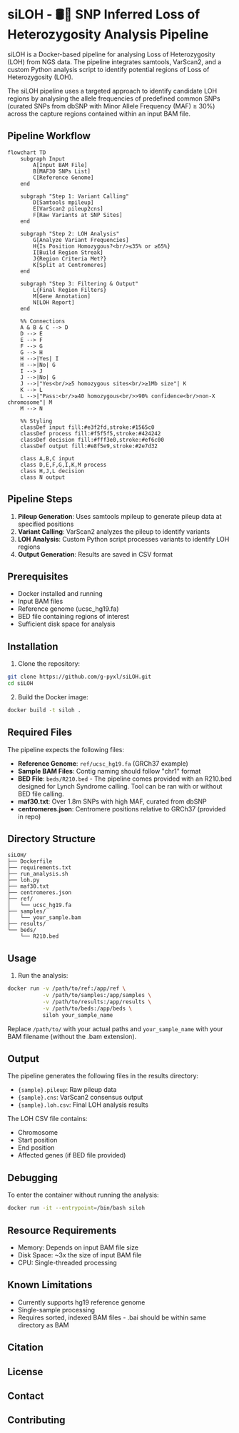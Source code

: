 # siLOH - 🛢️🔎 SNP Inferred Loss of Heterozygosity Analysis Pipeline

siLOH is a Docker-based pipeline for analysing Loss of Heterozygosity (LOH) from NGS data. The pipeline integrates samtools, VarScan2, and a custom Python analysis script to identify potential regions of Loss of Heterozygosity (LOH).

The siLOH pipeline uses a targeted approach to identify candidate LOH regions by analysing the allele frequencies of predefined common SNPs (curated SNPs from dbSNP with Minor Allele Frequency (MAF) ≥ 30%) across the capture regions contained within an input BAM file.

## Pipeline Workflow

```mermaid
flowchart TD
    subgraph Input
        A[Input BAM File]
        B[MAF30 SNPs List]
        C[Reference Genome]
    end

    subgraph "Step 1: Variant Calling"
        D[Samtools mpileup]
        E[VarScan2 pileup2cns]
        F[Raw Variants at SNP Sites]
    end

    subgraph "Step 2: LOH Analysis"
        G[Analyze Variant Frequencies]
        H{Is Position Homozygous?<br/>≤35% or ≥65%}
        I[Build Region Streak]
        J{Region Criteria Met?}
        K[Split at Centromeres]
    end

    subgraph "Step 3: Filtering & Output"
        L{Final Region Filters}
        M[Gene Annotation]
        N[LOH Report]
    end

    %% Connections
    A & B & C --> D
    D --> E
    E --> F
    F --> G
    G --> H
    H -->|Yes| I
    H -->|No| G
    I --> J
    J -->|No| G
    J -->|"Yes<br/>≥5 homozygous sites<br/>≥1Mb size"| K
    K --> L
    L -->|"Pass:<br/>≥40 homozygous<br/>>90% confidence<br/>non-X chromosome"| M
    M --> N

    %% Styling
    classDef input fill:#e3f2fd,stroke:#1565c0
    classDef process fill:#f5f5f5,stroke:#424242
    classDef decision fill:#fff3e0,stroke:#ef6c00
    classDef output fill:#e8f5e9,stroke:#2e7d32

    class A,B,C input
    class D,E,F,G,I,K,M process
    class H,J,L decision
    class N output
```

## Pipeline Steps

1. **Pileup Generation**: Uses samtools mpileup to generate pileup data at specified positions
2. **Variant Calling**: VarScan2 analyzes the pileup to identify variants
3. **LOH Analysis**: Custom Python script processes variants to identify LOH regions
4. **Output Generation**: Results are saved in CSV format

## Prerequisites

- Docker installed and running
- Input BAM files
- Reference genome (ucsc_hg19.fa)
- BED file containing regions of interest
- Sufficient disk space for analysis

## Installation

1. Clone the repository:
```bash
git clone https://github.com/g-pyxl/siLOH.git
cd siLOH
```

2. Build the Docker image:
```bash
docker build -t siloh .
```

## Required Files

The pipeline expects the following files:

- **Reference Genome**: `ref/ucsc_hg19.fa` (GRCh37 example)
- **Sample BAM Files**: Contig naming should follow "chr1" format
- **BED File**: `beds/R210.bed` - The pipeline comes provided with an R210.bed designed for Lynch Syndrome calling. Tool can be ran with or without BED file calling.
- **maf30.txt**: Over 1.8m SNPs with high MAF, curated from dbSNP
- **centromeres.json**: Centromere positions relative to GRCh37 (provided in repo)

## Directory Structure

```
siLOH/
├── Dockerfile
├── requirements.txt
├── run_analysis.sh
├── loh.py
├── maf30.txt
├── centromeres.json
├── ref/
│   └── ucsc_hg19.fa
├── samples/
│   └── your_sample.bam
├── results/
└── beds/
    └── R210.bed
```

## Usage

1. Run the analysis:
```bash
docker run -v /path/to/ref:/app/ref \
           -v /path/to/samples:/app/samples \
           -v /path/to/results:/app/results \
           -v /path/to/beds:/app/beds \
           siloh your_sample_name
```

Replace `/path/to/` with your actual paths and `your_sample_name` with your BAM filename (without the .bam extension).

## Output

The pipeline generates the following files in the results directory:
- `{sample}.pileup`: Raw pileup data
- `{sample}.cns`: VarScan2 consensus output
- `{sample}.loh.csv`: Final LOH analysis results

The LOH CSV file contains:
- Chromosome
- Start position
- End position
- Affected genes (if BED file provided)

## Debugging

To enter the container without running the analysis:
```bash
docker run -it --entrypoint=/bin/bash siloh
```

## Resource Requirements

- Memory: Depends on input BAM file size
- Disk Space: ~3x the size of input BAM file
- CPU: Single-threaded processing

## Known Limitations

- Currently supports hg19 reference genome
- Single-sample processing
- Requires sorted, indexed BAM files - .bai should be within same directory as BAM

## Citation



## License



## Contact



## Contributing



